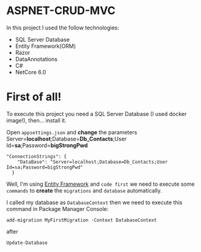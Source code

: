 # ASPNET-CRUD-MVC

In this project I used the follow technologies:
- SQL Server Database
- Entity Framework(ORM)
- Razor
- DataAnnotations
- C#
- NetCore 6.0

# First of all!

To execute this project you need a SQL Server Database (I used docker image!), then... install it.

Open `appsettings.json` and **change** the parameters Server=**localhost**;Database=**Db_Contacts**;User Id=**sa**;Password=**bigStrongPwd**
```
"ConnectionStrings": {
    "DataBase": "Server=localhost;Database=Db_Contacts;User Id=sa;Password=bigStrongPwd"
  }
```

Well, I'm using [Entity Framework](https://www.entityframeworktutorial.net/efcore/entity-framework-core-migration.aspx) and `code first` we need to execute some `commands` to **create** the `migrations` and `database` automatically.

I called my database as `DatabaseContext` then we need to execute this command in Package Manager Console:

`add-migration MyFirstMigration -Context DatabaseContext` 

after

`Update-Database`
